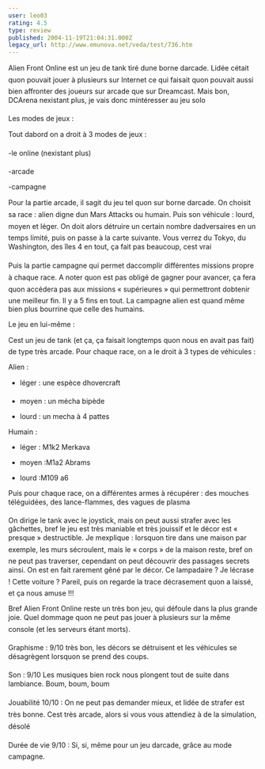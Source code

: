```yaml
---
user: leo03
rating: 4.5
type: review
published: 2004-11-19T21:04:31.000Z
legacy_url: http://www.emunova.net/veda/test/736.htm
---
```

Alien Front Online est un jeu de tank tiré dune borne darcade. Lidée cétait quon pouvait jouer à plusieurs sur Internet ce qui faisait quon pouvait aussi bien affronter des joueurs sur arcade que sur Dreamcast. Mais bon, DCArena nexistant plus, je vais donc mintéresser au jeu solo  

  

Les modes de jeux :  

Tout dabord on a droit à 3 modes de jeux :  

-le online (nexistant plus)  

-arcade  

-campagne  

  

Pour la partie arcade, il sagit du jeu tel quon sur borne darcade. On choisit sa race : alien digne dun Mars Attacks ou humain. Puis son véhicule : lourd, moyen et léger. On doit alors détruire un certain nombre dadversaires en un temps limité, puis on passe à la carte suivante. Vous verrez du Tokyo, du Washington, des îles 4 en tout, ça fait pas beaucoup, cest vrai  

  

Puis la partie campagne qui permet daccomplir différentes missions propre à chaque race. A noter quon est pas obligé de gagner pour avancer, ça fera quon accédera pas aux missions « supérieures » qui permettront dobtenir une meilleur fin. Il y a 5 fins en tout. La campagne alien est quand même bien plus bourrine que celle des humains.  

  

Le jeu en lui-même :  

Cest un jeu de tank (et ça, ça faisait longtemps quon nous en avait pas fait) de type très arcade. Pour chaque race, on a le droit à 3 types de véhicules :  

Alien :  

- léger : une espèce dhovercraft  

- moyen : un mécha bipède  

- lourd : un mecha à 4 pattes  

Humain :  

- léger : M1k2 Merkava  

- moyen :M1a2 Abrams  

- lourd :M109 a6  

  

Puis pour chaque race, on a différentes armes à récupérer : des mouches téléguidées, des lance-flammes, des vagues de plasma  

  

On dirige le tank avec le joystick, mais on peut aussi strafer avec les gâchettes, bref le jeu est très maniable et très jouissif et le décor est « presque » destructible. Je mexplique : lorsquon tire dans une maison par exemple, les murs sécroulent, mais le « corps » de la maison reste, bref on ne peut pas traverser, cependant on peut découvrir des passages secrets ainsi. On est en fait rarement gêné par le décor. Ce lampadaire ? Je lécrase ! Cette voiture ? Pareil, puis on regarde la trace décrasement quon a laissé, et ça nous amuse !!!  

  

Bref Alien Front Online reste un très bon jeu, qui défoule dans la plus grande joie. Quel dommage quon ne peut pas jouer à plusieurs sur la même console (et les serveurs étant morts).  

  

Graphisme : 9/10 très bon, les décors se détruisent et les véhicules se désagrègent lorsquon se prend des coups.  

  

Son : 9/10 Les musiques bien rock nous plongent tout de suite dans lambiance. Boum, boum, boum  

  

Jouabilité 10/10 : On ne peut pas demander mieux, et lidée de strafer est très bonne. Cest très arcade, alors si vous vous attendiez à de la simulation, désolé  

  

Durée de vie 9/10 : Si, si, même pour un jeu darcade, grâce au mode campagne.